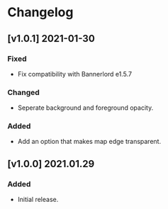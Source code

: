 # Changelog

## [v1.0.1] 2021-01-30

### Fixed
- Fix compatibility with Bannerlord e1.5.7

### Changed
- Seperate background and foreground opacity.

### Added
- Add an option that makes map edge transparent.

## [v1.0.0] 2021.01.29
### Added
- Initial release.